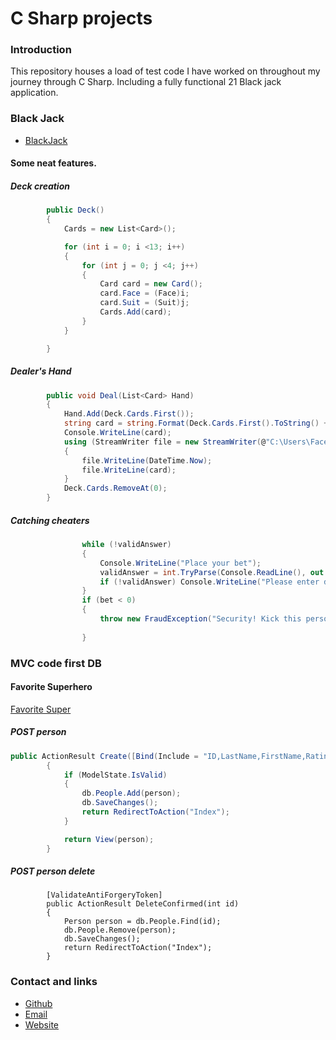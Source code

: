 # C Sharp projects


### Introduction
This repository houses a load of test code I have worked on throughout my journey through C Sharp. Including a fully functional 21 Black jack application.

### Black Jack
- [BlackJack](https://github.com/Gruzzly-bear/C-Sharp-Coding-Projects/tree/master/basics/Casino)
#### Some neat features.

##### Deck creation

``` c#
        public Deck()
        {
            Cards = new List<Card>();

            for (int i = 0; i <13; i++)
            {
                for (int j = 0; j <4; j++)
                {
                    Card card = new Card();
                    card.Face = (Face)i;
                    card.Suit = (Suit)j;
                    Cards.Add(card);
                }
            }

        }
```
##### Dealer's Hand 

``` c#
        public void Deal(List<Card> Hand)
        {
            Hand.Add(Deck.Cards.First());
            string card = string.Format(Deck.Cards.First().ToString() + "\n"); 
            Console.WriteLine(card);
            using (StreamWriter file = new StreamWriter(@"C:\Users\Faceb\Documents\GitHub\The-Tech-Academy-Basic-C-Sharp-Projects\TwentyOne\cardLog.txt", true))
            {
                file.WriteLine(DateTime.Now);
                file.WriteLine(card);
            }
            Deck.Cards.RemoveAt(0);
        }
```

##### Catching cheaters

``` c#
                while (!validAnswer)
                {
                    Console.WriteLine("Place your bet");
                    validAnswer = int.TryParse(Console.ReadLine(), out bet);
                    if (!validAnswer) Console.WriteLine("Please enter digits only. No decimals.");
                }
                if (bet < 0)
                {
                    throw new FraudException("Security! Kick this person out!");
                 
                }
```

### MVC code first DB
#### Favorite Superhero
[Favorite Super](https://github.com/Gruzzly-bear/C-Sharp-Coding-Projects/tree/master/Fav_super)

##### POST person


``` c#
public ActionResult Create([Bind(Include = "ID,LastName,FirstName,RatingDate")] Person person)
        {
            if (ModelState.IsValid)
            {
                db.People.Add(person);
                db.SaveChanges();
                return RedirectToAction("Index");
            }

            return View(person);
        }
```


##### POST person delete

```         [HttpPost, ActionName("Delete")]
        [ValidateAntiForgeryToken]
        public ActionResult DeleteConfirmed(int id)
        {
            Person person = db.People.Find(id);
            db.People.Remove(person);
            db.SaveChanges();
            return RedirectToAction("Index");
        }
```
### Contact and links
- [Github](https://github.com/Gruzzly-bear)
- [Email](mailto:MB.Bowen@outlook.com?subject=Hey%20There!)
- [Website](https://gruzzly.co)
